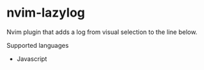 # nvim-lazylog

Nvim plugin that adds a log from visual selection to the line below. 

Supported languages
- Javascript


